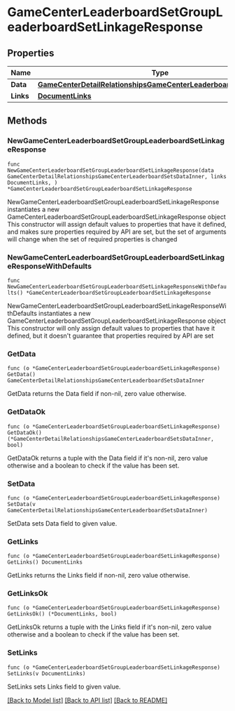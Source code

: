 # GameCenterLeaderboardSetGroupLeaderboardSetLinkageResponse

## Properties

Name | Type | Description | Notes
------------ | ------------- | ------------- | -------------
**Data** | [**GameCenterDetailRelationshipsGameCenterLeaderboardSetsDataInner**](GameCenterDetailRelationshipsGameCenterLeaderboardSetsDataInner.md) |  | 
**Links** | [**DocumentLinks**](DocumentLinks.md) |  | 

## Methods

### NewGameCenterLeaderboardSetGroupLeaderboardSetLinkageResponse

`func NewGameCenterLeaderboardSetGroupLeaderboardSetLinkageResponse(data GameCenterDetailRelationshipsGameCenterLeaderboardSetsDataInner, links DocumentLinks, ) *GameCenterLeaderboardSetGroupLeaderboardSetLinkageResponse`

NewGameCenterLeaderboardSetGroupLeaderboardSetLinkageResponse instantiates a new GameCenterLeaderboardSetGroupLeaderboardSetLinkageResponse object
This constructor will assign default values to properties that have it defined,
and makes sure properties required by API are set, but the set of arguments
will change when the set of required properties is changed

### NewGameCenterLeaderboardSetGroupLeaderboardSetLinkageResponseWithDefaults

`func NewGameCenterLeaderboardSetGroupLeaderboardSetLinkageResponseWithDefaults() *GameCenterLeaderboardSetGroupLeaderboardSetLinkageResponse`

NewGameCenterLeaderboardSetGroupLeaderboardSetLinkageResponseWithDefaults instantiates a new GameCenterLeaderboardSetGroupLeaderboardSetLinkageResponse object
This constructor will only assign default values to properties that have it defined,
but it doesn't guarantee that properties required by API are set

### GetData

`func (o *GameCenterLeaderboardSetGroupLeaderboardSetLinkageResponse) GetData() GameCenterDetailRelationshipsGameCenterLeaderboardSetsDataInner`

GetData returns the Data field if non-nil, zero value otherwise.

### GetDataOk

`func (o *GameCenterLeaderboardSetGroupLeaderboardSetLinkageResponse) GetDataOk() (*GameCenterDetailRelationshipsGameCenterLeaderboardSetsDataInner, bool)`

GetDataOk returns a tuple with the Data field if it's non-nil, zero value otherwise
and a boolean to check if the value has been set.

### SetData

`func (o *GameCenterLeaderboardSetGroupLeaderboardSetLinkageResponse) SetData(v GameCenterDetailRelationshipsGameCenterLeaderboardSetsDataInner)`

SetData sets Data field to given value.


### GetLinks

`func (o *GameCenterLeaderboardSetGroupLeaderboardSetLinkageResponse) GetLinks() DocumentLinks`

GetLinks returns the Links field if non-nil, zero value otherwise.

### GetLinksOk

`func (o *GameCenterLeaderboardSetGroupLeaderboardSetLinkageResponse) GetLinksOk() (*DocumentLinks, bool)`

GetLinksOk returns a tuple with the Links field if it's non-nil, zero value otherwise
and a boolean to check if the value has been set.

### SetLinks

`func (o *GameCenterLeaderboardSetGroupLeaderboardSetLinkageResponse) SetLinks(v DocumentLinks)`

SetLinks sets Links field to given value.



[[Back to Model list]](../README.md#documentation-for-models) [[Back to API list]](../README.md#documentation-for-api-endpoints) [[Back to README]](../README.md)


